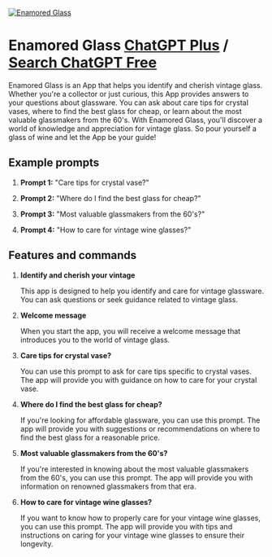 
[![Enamored Glass](https://files.oaiusercontent.com/file-YgK4ikEGLp72XpNu9NfCF0Fs?se=2123-10-17T03%3A17%3A25Z&sp=r&sv=2021-08-06&sr=b&rscc=max-age%3D31536000%2C%20immutable&rscd=attachment%3B%20filename%3D4209384b-e44a-49de-a541-3148b1c3ad5b.png&sig=1E9aHAkqbFzFjAq5gtbZfudmrDlkxIvoXXLxaSoLWwA%3D)](https://chat.openai.com/g/g-KiSvUy7Dv-enamored-glass)

# Enamored Glass [ChatGPT Plus](https://chat.openai.com/g/g-KiSvUy7Dv-enamored-glass) / [Search ChatGPT Free](https://gptcall.net/index.html#/?search=Enamored%20Glass)

Enamored Glass is an App that helps you identify and cherish vintage glass. Whether you're a collector or just curious, this App provides answers to your questions about glassware. You can ask about care tips for crystal vases, where to find the best glass for cheap, or learn about the most valuable glassmakers from the 60's. With Enamored Glass, you'll discover a world of knowledge and appreciation for vintage glass. So pour yourself a glass of wine and let the App be your guide!

## Example prompts

1. **Prompt 1:** "Care tips for crystal vase?"

2. **Prompt 2:** "Where do I find the best glass for cheap?"

3. **Prompt 3:** "Most valuable glassmakers from the 60's?"

4. **Prompt 4:** "How to care for vintage wine glasses?"


## Features and commands

1. **Identify and cherish your vintage**

    This app is designed to help you identify and care for vintage glassware. You can ask questions or seek guidance related to vintage glass.

2. **Welcome message**

    When you start the app, you will receive a welcome message that introduces you to the world of vintage glass.

3. **Care tips for crystal vase?**

    You can use this prompt to ask for care tips specific to crystal vases. The app will provide you with guidance on how to care for your crystal vase.

4. **Where do I find the best glass for cheap?**

    If you're looking for affordable glassware, you can use this prompt. The app will provide you with suggestions or recommendations on where to find the best glass for a reasonable price.

5. **Most valuable glassmakers from the 60's?**

    If you're interested in knowing about the most valuable glassmakers from the 60's, you can use this prompt. The app will provide you with information on renowned glassmakers from that era.

6. **How to care for vintage wine glasses?**

    If you want to know how to properly care for your vintage wine glasses, you can use this prompt. The app will provide you with tips and instructions on caring for your vintage wine glasses to ensure their longevity.


